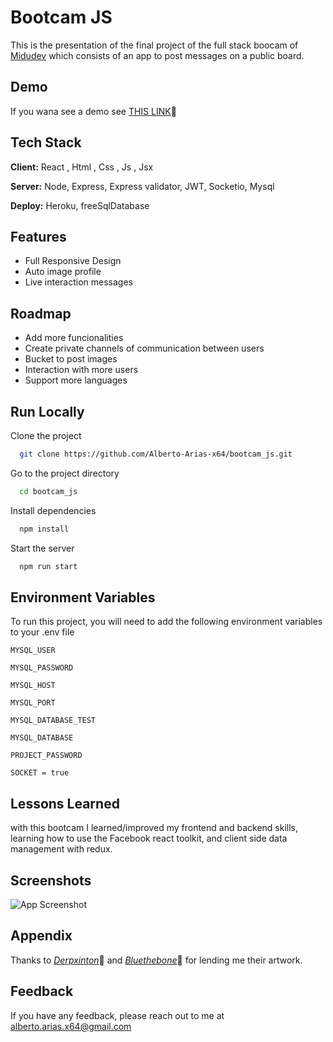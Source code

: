 
# Bootcam JS 

This is the presentation of the final project of the full stack boocam of [Midudev](https://www.youtube.com/watch?v=wTpuKOhGfJE&list=PLV8x_i1fqBw0Kn_fBIZTa3wS_VZAqddX7) which consists of an app to post messages on a public board.


## Demo

If you wana see a demo see [THIS LINK](https://note-app-x64.herokuapp.com/login)🔞


## Tech Stack

**Client:** React , Html , Css , Js , Jsx

**Server:** Node, Express, Express validator, JWT, Socketio, Mysql

**Deploy:** Heroku, freeSqlDatabase


## Features

- Full Responsive Design
- Auto image profile
- Live interaction messages


## Roadmap

- Add more funcionalities
- Create private channels of communication between users
- Bucket to post images
- Interaction with more users
- Support more languages


## Run Locally

Clone the project

```bash
  git clone https://github.com/Alberto-Arias-x64/bootcam_js.git
```

Go to the project directory

```bash
  cd bootcam_js
```

Install dependencies

```bash
  npm install
```

Start the server

```bash
  npm run start
```


## Environment Variables

To run this project, you will need to add the following environment variables to your .env file

`MYSQL_USER`

`MYSQL_PASSWORD`

`MYSQL_HOST`

`MYSQL_PORT`

`MYSQL_DATABASE_TEST`

`MYSQL_DATABASE`

`PROJECT_PASSWORD`

`SOCKET = true`


## Lessons Learned

with this bootcam I learned/improved my frontend and backend skills, learning how to use the Facebook react toolkit, and client side data management with redux.
## Screenshots

![App Screenshot](http://drive.google.com/uc?export=view&id=1-3EGr0Ju9MWOv7IrfasPblTrSVm7VHFn)


## Appendix

Thanks to [*Derpxinton*](https://twitter.com/derpixon)🔞 and [*Bluethebone*](https://twitter.com/bluethebone)🔞 for lending me their artwork.



## Feedback

If you have any feedback, please reach out to me at alberto.arias.x64@gmail.com

